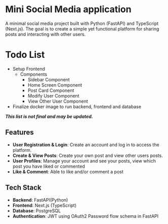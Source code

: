 # Mini Social Media application
A minimal social media project built with Python (FastAPI) 
and TypeScript (Next.js). The goal is to create a simple yet functional platform for sharing posts and interacting with other users.

# Todo List
* Setup Frontend
  * Components
    * Sidebar Component
    * Home Screen Component
    * Post Card Component
    * Modify User Component
    * View Other User Component
* Finalize docker image to run backend, frontend and database

***This list is not final and may be updated.***

## Features
* **User Registration & Login**: Create an account and log in to access the platform.
* **Create & View Posts**: Create your own post and view other users posts.
* **User Profiles**: Manage your account and see your posts, view which post you have liked or commented
* **Like & Comment**: Able to like and/or comment a post

## Tech Stack
* **Backend**: FastAPI(Python)
* **Frontend**: Next.js (TypeScript)
* **Database**: PostgreSQL
* **Authentication**: JWT using OAuth2 Password flow schema in FastAPI
